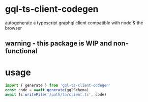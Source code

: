 # gql-ts-client-codegen

autogenerate a typescript graphql client compatible with node & the browser

## warning - this package is WIP and non-functional

# usage

```ts
import { generate } from 'gql-ts-client-codegen'
const code = await generate(gqlSchema)
await fs.writeFile('/path/to/client.ts', code)
```
